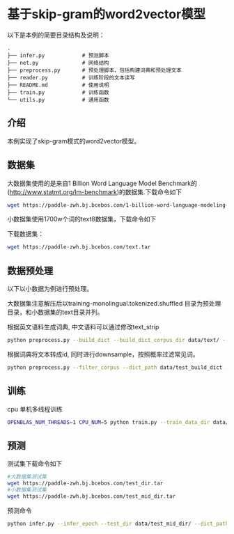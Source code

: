 # 基于skip-gram的word2vector模型

以下是本例的简要目录结构及说明：

```text
.
├── infer.py            # 预测脚本
├── net.py              # 网络结构
├── preprocess.py       # 预处理脚本，包括构建词典和预处理文本
├── reader.py           # 训练阶段的文本读写
├── README.md           # 使用说明
├── train.py            # 训练函数
└── utils.py            # 通用函数

```

## 介绍
本例实现了skip-gram模式的word2vector模型。


## 数据集
大数据集使用的是来自1 Billion Word Language Model Benchmark的(http://www.statmt.org/lm-benchmark)的数据集.下载命令如下

```bash
wget https://paddle-zwh.bj.bcebos.com/1-billion-word-language-modeling-benchmark-r13output.tar
```

小数据集使用1700w个词的text8数据集，下载命令如下

下载数据集：
```bash
wget https://paddle-zwh.bj.bcebos.com/text.tar
```


## 数据预处理
以下以小数据为例进行预处理。

大数据集注意解压后以training-monolingual.tokenized.shuffled 目录为预处理目录，和小数据集的text目录并列。

根据英文语料生成词典, 中文语料可以通过修改text_strip

```bash
python preprocess.py --build_dict --build_dict_corpus_dir data/text/ --dict_path data/test_build_dict
```

根据词典将文本转成id, 同时进行downsample，按照概率过滤常见词。

```bash
python preprocess.py --filter_corpus --dict_path data/test_build_dict --input_corpus_dir data/text/ --output_corpus_dir data/convert_text8 --min_count 5 --downsample 0.001
```

## 训练
cpu 单机多线程训练

```bash
OPENBLAS_NUM_THREADS=1 CPU_NUM=5 python train.py --train_data_dir data/convert_text8 --dict_path data/test_build_dict --num_passes 10 --batch_size 100 --model_output_dir v1_cpu5_b100_lr1dir --base_lr 1.0 --print_batch 1000 --with_speed --is_sparse
```

## 预测
测试集下载命令如下

```bash
#大数据集测试集
wget https://paddle-zwh.bj.bcebos.com/test_dir.tar
#小数据集测试集
wget https://paddle-zwh.bj.bcebos.com/test_mid_dir.tar
```

预测命令
```bash
python infer.py --infer_epoch --test_dir data/test_mid_dir/ --dict_path data/test_build_dict_word_to_id_ --batch_size 20000 --model_dir v1_cpu5_b100_lr1dir/  --start_index 0
```
